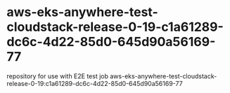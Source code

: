 # aws-eks-anywhere-test-cloudstack-release-0-19-c1a61289-dc6c-4d22-85d0-645d90a56169-77
repository for use with E2E test job aws-eks-anywhere-test-cloudstack-release-0-19:c1a61289-dc6c-4d22-85d0-645d90a56169-77
